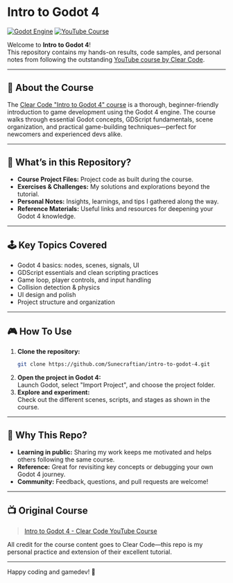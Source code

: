# Intro to Godot 4

[![Godot Engine](https://img.shields.io/badge/Godot-4.5-blue?logo=godot-engine&logoColor=white)](https://godotengine.org/)
[![YouTube Course](https://img.shields.io/badge/Clear%20Code%20Course-Watch%20Now-red?logo=youtube)](https://youtu.be/nAh_Kx5Zh5Q?si=-Azc20t7uEROJCX2)

Welcome to **Intro to Godot 4**!  
This repository contains my hands-on results, code samples, and personal notes from following the outstanding [YouTube course by Clear Code](https://youtu.be/nAh_Kx5Zh5Q?si=-Azc20t7uEROJCX2).

---

## 🚀 About the Course

The [Clear Code "Intro to Godot 4" course](https://youtu.be/nAh_Kx5Zh5Q?si=-Azc20t7uEROJCX2) is a thorough, beginner-friendly introduction to game development using the Godot 4 engine. The course walks through essential Godot concepts, GDScript fundamentals, scene organization, and practical game-building techniques—perfect for newcomers and experienced devs alike.

---

## 📂 What’s in this Repository?

- **Course Project Files:** Project code as built during the course.
- **Exercises & Challenges:** My solutions and explorations beyond the tutorial.
- **Personal Notes:** Insights, learnings, and tips I gathered along the way.
- **Reference Materials:** Useful links and resources for deepening your Godot 4 knowledge.

---

## 🕹️ Key Topics Covered

- Godot 4 basics: nodes, scenes, signals, UI
- GDScript essentials and clean scripting practices
- Game loop, player controls, and input handling
- Collision detection & physics
- UI design and polish
- Project structure and organization

---

## 🎮 How To Use

1. **Clone the repository:**
   ```bash
   git clone https://github.com/Sunecraftian/intro-to-godot-4.git
   ```
2. **Open the project in Godot 4:**  
   Launch Godot, select "Import Project", and choose the project folder.
3. **Explore and experiment:**  
   Check out the different scenes, scripts, and stages as shown in the course.

---

## 🌟 Why This Repo?

- **Learning in public:** Sharing my work keeps me motivated and helps others following the same course.
- **Reference:** Great for revisiting key concepts or debugging your own Godot 4 journey.
- **Community:** Feedback, questions, and pull requests are welcome!

---

## 📺 Original Course

> [Intro to Godot 4 - Clear Code YouTube Course](https://youtu.be/nAh_Kx5Zh5Q?si=-Azc20t7uEROJCX2)

All credit for the course content goes to Clear Code—this repo is my personal practice and extension of their excellent tutorial.

---

Happy coding and gamedev! 🚀
